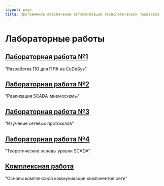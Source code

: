 ```yaml
---
layout: page
title: Программное обеспечение автоматизации технологических процессов и производств
---
```



# Лабораторные работы

## [Лабораторная работа №1]({{site.baseurl}}/atpp_programming/labs/lab_1/doc)
"Разработка ПО для ПЛК на CoDeSys"

## [Лабораторная работа №2]({{site.baseurl}}/atpp_programming/labs/lab_2/doc)
"Реализация SCADA-мнемосхемы"

## [Лабораторная работа №3]({{site.baseurl}}/atpp_programming/labs/lab_3/doc)
"Изучение сетевых протоколов"

## [Лабораторная работа №4]({{site.baseurl}}/atpp_programming/labs/lab_4/doc)
"Теоретические основы уровня SCADA"

## [Комплексная работа]({{site.baseurl}}/atpp_programming/labs/complex_1/doc)
"Основы комплексной коммуникации компонентов сети"
